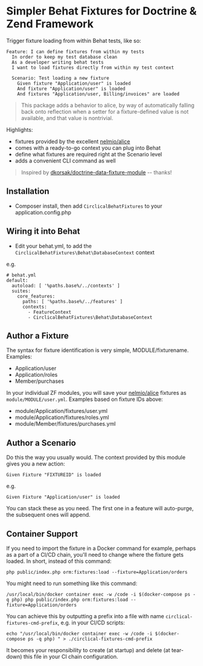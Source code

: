 # Simpler Behat Fixtures for Doctrine & Zend Framework

Trigger fixture loading from within Behat tests, like so:

```
Feature: I can define fixtures from within my tests
  In order to keep my test database clean
  As a developer writing behat tests
  I want to load fixtures directly from within my test context

  Scenario: Test loading a new fixture
    Given fixture "Application/user" is loaded
    And fixture "Application/user" is loaded
    And fixtures "Application/user, Billing/invoices" are loaded
```

> This package adds a behavior to alice, by way of automatically falling back onto reflection
> when a setter for a fixture-defined value is not available, and that value is nontrivial.

Highlights:

- fixtures provided by the excellent [nelmio/alice](https://github.com/nelmio/alice)
- comes with a ready-to-go context you can plug into Behat
- define what fixtures are required right at the Scenario level
- adds a convenient CLI command as well

> Inspired by [dkorsak/doctrine-data-fixture-module](https://github.com/dkorsak/doctrine-data-fixture-module) -- thanks!

## Installation

- Composer install, then add `CirclicalBehatFixtures` to your application.config.php

## Wiring it into Behat

- Edit your behat.yml, to add the `CirclicalBehatFixtures\Behat\DatabaseContext` context

e.g.

```
# behat.yml
default:
  autoload: [ '%paths.base%/../contexts' ]
  suites:
    core_features:
      paths: [ '%paths.base%/../features' ]
      contexts:
        - FeatureContext
        - CirclicalBehatFixtures\Behat\DatabaseContext
```

## Author a Fixture

The syntax for fixture identification is very simple, MODULE/fixturename. Examples:
- Application/user
- Application/roles
- Member/purchases

In your individual ZF modules, you will save your [nelmio/alice](https://github.com/nelmio/alice) fixtures as `module/MODULE/user.yml`.  Examples based on fixture IDs above:
- module/Application/fixtures/user.yml
- module/Application/fixtures/roles.yml
- module/Member/fixtures/purchases.yml

## Author a Scenario

Do this the way you usually would.  The context provided by this module gives you a new action:

`Given Fixture "FIXTUREID" is loaded`

e.g.

`Given Fixture "Application/user" is loaded`

You can stack these as you need.  The first one in a feature will auto-purge, the subsequent ones will append.


## Container Support

If you need to import the fixture in a Docker command for example, perhaps as a part of a CI/CD chain, you'll need to change where the fixture gets loaded.  In short, instead of this command:

    php public/index.php orm:fixtures:load --fixture=Application/orders

You might need to run something like this command:

    /usr/local/bin/docker container exec -w /code -i $(docker-compose ps -q php) php public/index.php orm:fixtures:load --fixture=Application/orders

You can achieve this by outputting a prefix into a file with name `circlical-fixtures-cmd-prefix`, e.g. in your CI/CD scripts:

    echo "/usr/local/bin/docker container exec -w /code -i $(docker-compose ps -q php) " > ./circlical-fixtures-cmd-prefix
    
It becomes your responsibility to create (at startup) and delete (at tear-down) this file in your CI chain configuration.